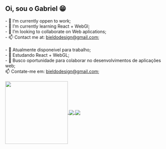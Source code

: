 ## Oi, sou o Gabriel 😁

<div>
- 🔭 I’m currently oppen to work;<br>
- 🌱 I’m currently learning React + WebGl;<br>
- 👯 I’m looking to collaborate on Web aplications;<br>
- 📫 Contact me at: <a href="mailto:bieldodesign@gmail.com">bieldodesign@gmail.com</a>;
</div><br><div>
- 🔭 Atualmente disponeivel para trabalho;<br>
- 🌱 Estudando React + WebGL;<br>
- 👯 Busco oportunidade para colaborar no desenvolvimentos de aplicações web;<br>
 📫 Contate-me em: <a href="mailto:bieldodesign@gmail.com">bieldodesign@gmail.com</a>;
</div>
<br>
<!--<a href="https://github.com/anuraghazra/github-readme-stats">
  <img height=200 align="center" src="https://github-readme-stats.vercel.app/api?username=bieldesign&theme=highcontrast" />
</a>-->

<div>
 <a href="https://github.com/anuraghazra/convoychat">
  <img height=200 align="center" src="https://github-readme-stats.vercel.app/api/top-langs?username=bieldesign&layout=compact&langs_count=8&card_width=300&theme=highcontrast" />
</a>
<!--<a href="https://github.com/Bieldodesign/DrumMachine">
  <img align="center" src="https://github-readme-stats.vercel.app/api/pin/?username=Bieldodesign&repo=DrumMachine&theme=highcontrast" />
</a>-->
<a href="https://github.com/Bieldodesign/videos">
  <img align="center" src="https://github-readme-stats.vercel.app/api/pin/?username=Bieldodesign&repo=videos&theme=highcontrast" />
</a>
<a href="https://github.com/Bieldodesign/portifolio">
  <img align="center" src="https://github-readme-stats.vercel.app/api/pin/?username=Bieldodesign&repo=Portifolio&theme=highcontrast" />
</a>
</div>
